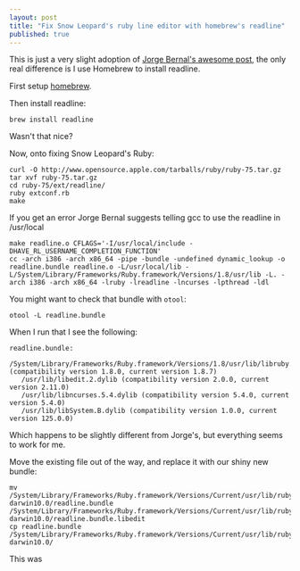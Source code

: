 ```yaml
---
layout: post
title: "Fix Snow Leopard's ruby line editor with homebrew's readline"
published: true
---
```


This is just a very slight adoption of [Jorge Bernal's awesome post](http://www.jorgebernal.info/development/fixing-snow-leopard-ruby-readline), the only real difference is I use Homebrew to install readline. 

First setup [homebrew](http://github.com/mxcl/homebrew/).

Then install readline:

    brew install readline

Wasn't that nice?

Now, onto fixing Snow Leopard's Ruby:

    curl -O http://www.opensource.apple.com/tarballs/ruby/ruby-75.tar.gz
    tar xvf ruby-75.tar.gz
    cd ruby-75/ext/readline/
    ruby extconf.rb
    make

If you get an error Jorge Bernal suggests telling gcc to use the readline in /usr/local

    make readline.o CFLAGS='-I/usr/local/include -DHAVE_RL_USERNAME_COMPLETION_FUNCTION'
    cc -arch i386 -arch x86_64 -pipe -bundle -undefined dynamic_lookup -o readline.bundle readline.o -L/usr/local/lib -L/System/Library/Frameworks/Ruby.framework/Versions/1.8/usr/lib -L. -arch i386 -arch x86_64 -lruby -lreadline -lncurses -lpthread -ldl

You might want to check that bundle with `otool`:

    otool -L readline.bundle

When I run that I see the following:

    readline.bundle:
       /System/Library/Frameworks/Ruby.framework/Versions/1.8/usr/lib/libruby.1.dylib (compatibility version 1.8.0, current version 1.8.7)
       /usr/lib/libedit.2.dylib (compatibility version 2.0.0, current version 2.11.0)
       /usr/lib/libncurses.5.4.dylib (compatibility version 5.4.0, current version 5.4.0)
       /usr/lib/libSystem.B.dylib (compatibility version 1.0.0, current version 125.0.0)

Which happens to be slightly different from Jorge's, but everything seems to work for me.

Move the existing file out of the way, and replace it with our shiny new bundle:

    mv /System/Library/Frameworks/Ruby.framework/Versions/Current/usr/lib/ruby/1.8/universal-darwin10.0/readline.bundle /System/Library/Frameworks/Ruby.framework/Versions/Current/usr/lib/ruby/1.8/universal-darwin10.0/readline.bundle.libedit
    cp readline.bundle /System/Library/Frameworks/Ruby.framework/Versions/Current/usr/lib/ruby/1.8/universal-darwin10.0/

This was 


